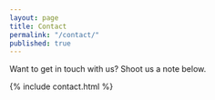 ```yaml
---
layout: page
title: Contact
permalink: "/contact/"
published: true
---
```

Want to get in touch with us? Shoot us a note below.

{% include contact.html %}

&nbsp;